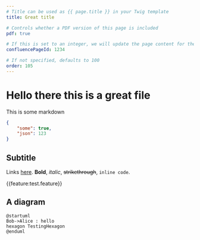 ```yaml
---
# Title can be used as {{ page.title }} in your Twig template
title: Great title

# Controls whether a PDF version of this page is included
pdf: true

# If this is set to an integer, we will update the page content for the corresponding Confluence page
confluencePageId: 1234

# If not specified, defaults to 100
order: 105
---
```

# Hello there this is a great file

This is some markdown

```json
{
    "some": true,
    "json": 123
}
```

## Subtitle

Links [here](https://www.google.com). **Bold**, _italic_, ~~strikethrough~~, `inline code`.

{{feature:test.feature}}

## A diagram

```puml
@startuml
Bob->Alice : hello
hexagon TestingHexagon
@enduml
```
